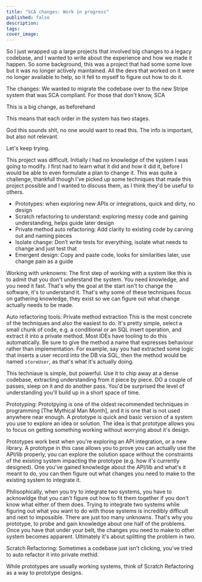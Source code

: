 ```yaml
---
title: "SCA changes: Work in progress"
published: false
description: 
tags: 
cover_image: 
---
```


So I just wrapped up a large projects that involved big changes to a legacy codebase, and I wanted to write about the experience and how we made it happen. So some background, this was a project that had some some love but it was no longer actively maintained. All the devs that worked on it were no longer available to help, so it fell to myself to figure out how to do it.

The changes:
We wanted to migrate the codebase over to the new Stripe system that was SCA compliant. For those that don't know, SCA 

This is a big change, as beforehand

This means that each order in the system has two stages.

God this sounds shit, no one would want to read this. The info is important, but also not relevant.

Let's keep trying.

This project was difficult. Initially I had no knowledge of the system I was going to modify. I first had to learn what it did and how it did it, before I would be able to even formulate a plan to change it. This was quite a challenge, thankfull though I've picked up some techniques that made this project possible and I wanted to discuss them, as I think they'd be useful to others.

- Prototypes: when exploring new APIs or integrations, quick and dirty, no design
- Scratch refactoring to understand: exploring messy code and gaining understanding, helps guide later design
- Private method auto refactoring: Add clarity to existing code by carving out and naming pieces
- Isolate change: Don’t write tests for everything, isolate what needs to change and just test that
- Emergent design: Copy and paste code, looks for similarities later, use change pain as a guide

Working with unknowns:
The first step of working with a system like this is to admit that you don't understand the system. You need knowledge, and you need it fast. That's why the goal at the start isn't to change the software, it's to understand it. That's why some of these techniques focus on gathering knowledge, they exist so we can figure out what change actually needs to be made.

Auto refactoring tools: Private method extraction
This is the most concrete of the techniques and also the easiest to do. It's pretty simple, select a small chunk of code, e.g. a conditional or an SQL insert operation, and extract it into a private method. Most IDEs have tooling to do this automatically. Be sure to give the method a name that expresses behaviour rather than implementation. For example, say you had extracted some logic that inserts a user record into the DB via SQL, then the method would be named `storeUser`, as that's what it's actually doing. 

This techniaue is simple, but powerful. Use it to chip away at a dense codebase, extracting understanding from it piece by piece. DO a couple of passes, sleep on it and do another pass. You'd be surprised the level of understanding you'll build up in a short space of time.

Prototyping: 
Prototpying is one of the oldest recommended techniques in programming [The Mythical Man Month], and it is one that is not used anywhere near enough. A prototype is quick and basic version of a system you use to explore an idea or solution. The idea is that prototype allows you to focus on getting something working without worrying about it's design.

Prototypes work best when you're exploring an API integration, or a new library. A prototype in this case allows you to prove you can actually use the API/lib properly, you can explore the solution space without the constraints of the existing system impacting the prototype (e.g. how it's currently designed). One you've gained knowledge about the API/lib and what's it meant to do, you can then figure out what changes you need to make to the existing system to integrate it.

Philisophically, when you try to integrate two systems, you have to acknowldge that you can't figure out how to fit them together if you don't know what either of them does. Trying to integrate two systems while figuring out what you want to do with those systems is incredibly difficult and next to impossible. There are just too many unknowns. That's why you prototype, to probe and gain knowledge about one half of the problems. Once you have that under your belt, the changes you need to make to other system becomes apparent. Ultimately it's about splitting the problem in two.

Scratch Refactoring:
Sometimes a codebase just isn't clicking, you've tried to auto refactor it into private methid.

While prototypes are usually working systems, think of Scratch Refactoring as a way to prototype designs. 





